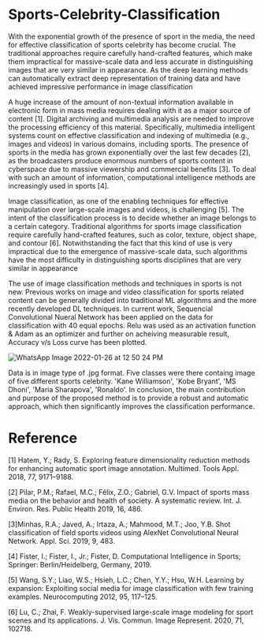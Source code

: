 # Sports-Celebrity-Classification

With the exponential growth of the presence of sport in the media, the need for effective classification of sports celebrity has become crucial. The traditional approaches require carefully hand-crafted features, which make them impractical for massive-scale data and less accurate in distinguishing images that are very similar in appearance. As the deep learning methods can automatically extract deep representation of training data and have achieved impressive
performance in image classification

A huge increase of the amount of non-textual information available in electronic form in mass media requires dealing with it as a major source of content [1]. Digital archiving and multimedia analysis are needed to improve the processing efficiency of this material. Specifically, multimedia intelligent systems count on effective classification and indexing of multimedia (e.g., images and videos) in various domains, including sports. The presence of sports in the media has grown exponentially over the last few decades [2], as the broadcasters produce enormous numbers of sports content in cyberspace due to massive viewership and commercial benefits [3]. To deal with such an amount of information, computational intelligence methods are increasingly used in sports [4]. 

Image classification, as one of the enabling techniques for effective manipulation over large-scale images and videos, is challenging [5]. The intent of the classification process is to decide whether an image belongs to a certain category. Traditional algorithms for sports image classification require carefully hand-crafted features, such as color, texture, object shape, and contour [6]. Notwithstanding the fact that this kind of use is very impractical due to the emergence of massive-scale data, such algorithms have the most difficulty in distinguishing sports disciplines that are very similar in appearance

The use of image classification methods and techniques in sports is not new. Previous works on image and video classification for sports related content can be generally divided into traditional ML algorithms and the more recently developed DL techniques. In current work, Sequencial Convolutional Nueral Network has been applied on the data for classification with 40 equal epochs. Relu was used as an activation function & Adam as an optimizer and further on acheiving measurable result, Accuracy v/s Loss curve has been plotted.

![WhatsApp Image 2022-01-26 at 12 50 24 PM](https://user-images.githubusercontent.com/62097113/151119980-930e469e-2b20-475a-b936-551dfbaf4513.jpeg)

Data is in image type of .jpg format. Five classes were there containg image of five different sports celebrity. 'Kane Williamson', 'Kobe Bryant', 'MS Dhoni', 'Maria Sharapova', 'Ronaldo'. In conclusion, the main contribution and purpose of the proposed method is to provide a robust and automatic approach, which then significantly improves the classification performance.

# Reference

[1] Hatem, Y.; Rady, S. Exploring feature dimensionality reduction methods for enhancing automatic sport image annotation. Multimed. Tools Appl. 2018, 77, 9171–9188.

[2] Pilar, P.M.; Rafael, M.C.; Félix, Z.O.; Gabriel, G.V. Impact of sports mass media on the behavior and health of society. A systematic review. Int. J. Environ. Res. Public Health 2019, 16, 486. 

[3]Minhas, R.A.; Javed, A.; Irtaza, A.; Mahmood, M.T.; Joo, Y.B. Shot classification of field sports videos using AlexNet Convolutional Neural Network. Appl. Sci. 2019, 9, 483.

[4] Fister, I.; Fister, I., Jr.; Fister, D. Computational Intelligence in Sports; Springer: Berlin/Heidelberg, Germany, 2019.

[5] Wang, S.Y.; Liao, W.S.; Hsieh, L.C.; Chen, Y.Y.; Hsu, W.H. Learning by expansion: Exploiting social media for image classification with few training examples. Neurocomputing 2012, 95, 117–125.

[6] Lu, C.; Zhai, F. Weakly-supervised large-scale image modeling for sport scenes and its applications. J. Vis. Commun. Image Represent. 2020, 71, 102718.
